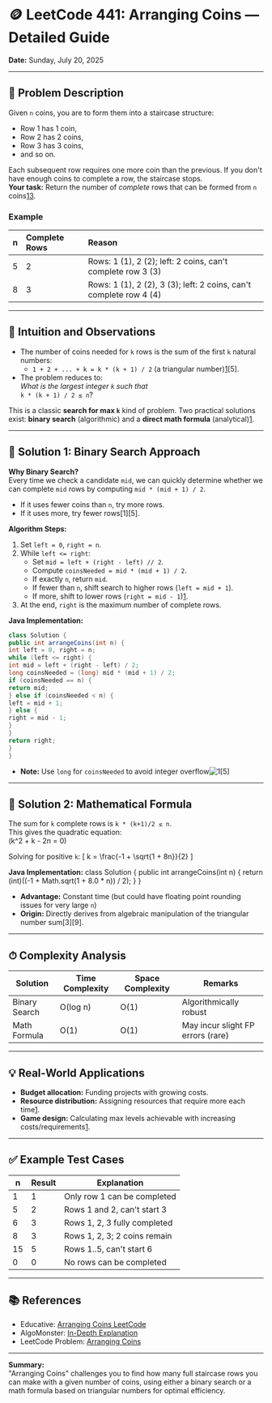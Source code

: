 # 🪙 LeetCode 441: Arranging Coins — Detailed Guide

**Date:** Sunday, July 20, 2025

---

## 📝 Problem Description

Given `n` coins, you are to form them into a staircase structure:

- Row 1 has 1 coin,
- Row 2 has 2 coins,
- Row 3 has 3 coins,
- and so on.

Each subsequent row requires one more coin than the previous. If you don't have enough coins to complete a row, the staircase stops.  
**Your task:** Return the number of _complete_ rows that can be formed from `n` coins[1][2][3].

### Example

| n   | Complete Rows | Reason                                                             |
| --- | :------------ | :----------------------------------------------------------------- |
| 5   | 2             | Rows: 1 (1), 2 (2); left: 2 coins, can't complete row 3 (3)        |
| 8   | 3             | Rows: 1 (1), 2 (2), 3 (3); left: 2 coins, can't complete row 4 (4) |

---

## 🧠 Intuition and Observations

- The number of coins needed for `k` rows is the sum of the first `k` natural numbers:
  - `1 + 2 + ... + k = k * (k + 1) / 2` (a triangular number)[1][3][5].
- The problem reduces to:  
  _What is the largest integer `k` such that_  
  `k * (k + 1) / 2 ≤ n`?

This is a classic **search for max `k`** kind of problem. Two practical solutions exist: **binary search** (algorithmic) and a **direct math formula** (analytical)[1][3].

---

## 🔎 Solution 1: Binary Search Approach

**Why Binary Search?**  
Every time we check a candidate `mid`, we can quickly determine whether we can complete `mid` rows by computing `mid * (mid + 1) / 2`.

- If it uses fewer coins than `n`, try more rows.
- If it uses more, try fewer rows[1][5].

**Algorithm Steps:**

1. Set `left = 0`, `right = n`.
2. While `left <= right`:
   - Set `mid = left + (right - left) // 2`.
   - Compute `coinsNeeded = mid * (mid + 1) / 2`.
   - If exactly `n`, return `mid`.
   - If fewer than `n`, shift search to higher rows (`left = mid + 1`).
   - If more, shift to lower rows (`right = mid - 1`)[1].
3. At the end, `right` is the maximum number of complete rows.

**Java Implementation:**

```java
class Solution {
public int arrangeCoins(int n) {
int left = 0, right = n;
while (left <= right) {
int mid = left + (right - left) / 2;
long coinsNeeded = (long) mid * (mid + 1) / 2;
if (coinsNeeded == n) {
return mid;
} else if (coinsNeeded < n) {
left = mid + 1;
} else {
right = mid - 1;
}
}
return right;
}
}
```

- **Note:** Use `long` for `coinsNeeded` to avoid integer overflow![1][3][5]

---

## 📐 Solution 2: Mathematical Formula

The sum for `k` complete rows is `k * (k+1)/2 ≤ n`.  
This gives the quadratic equation:  
\(k^2 + k - 2n = 0\)

Solving for positive `k`:
\[
k = \frac{-1 + \sqrt{1 + 8n}}{2}
\]

**Java Implementation:**
class Solution {
public int arrangeCoins(int n) {
return (int)((-1 + Math.sqrt(1 + 8.0 \* n)) / 2);
}
}

- **Advantage:** Constant time (but could have floating point rounding issues for very large `n`)
- **Origin:** Directly derives from algebraic manipulation of the triangular number sum[3][9].

---

## ⏱ Complexity Analysis

| Solution      | Time Complexity | Space Complexity | Remarks                           |
| ------------- | --------------- | ---------------- | --------------------------------- |
| Binary Search | O(log n)        | O(1)             | Algorithmically robust            |
| Math Formula  | O(1)            | O(1)             | May incur slight FP errors (rare) |

---

## 💡 Real-World Applications

- **Budget allocation:** Funding projects with growing costs.
- **Resource distribution:** Assigning resources that require more each time[1].
- **Game design:** Calculating max levels achievable with increasing costs/requirements[1][3].

---

## ✅ Example Test Cases

| n   | Result | Explanation                  |
| --- | ------ | ---------------------------- |
| 1   | 1      | Only row 1 can be completed  |
| 5   | 2      | Rows 1 and 2, can't start 3  |
| 6   | 3      | Rows 1, 2, 3 fully completed |
| 8   | 3      | Rows 1, 2, 3; 2 coins remain |
| 15  | 5      | Rows 1..5, can't start 6     |
| 0   | 0      | No rows can be completed     |

---

## 📚 References

- Educative: [Arranging Coins LeetCode][1]
- AlgoMonster: [In-Depth Explanation][3]
- LeetCode Problem: [Arranging Coins][2]

---

**Summary:**  
"Arranging Coins" challenges you to find how many full staircase rows you can make with a given number of coins, using either a binary search or a math formula based on triangular numbers for optimal efficiency.

[1]: https://www.educative.io/answers/arranging-coins-leetcode
[2]: https://leetcode.com/problems/arranging-coins/
[3]: https://algo.monster/liteproble
